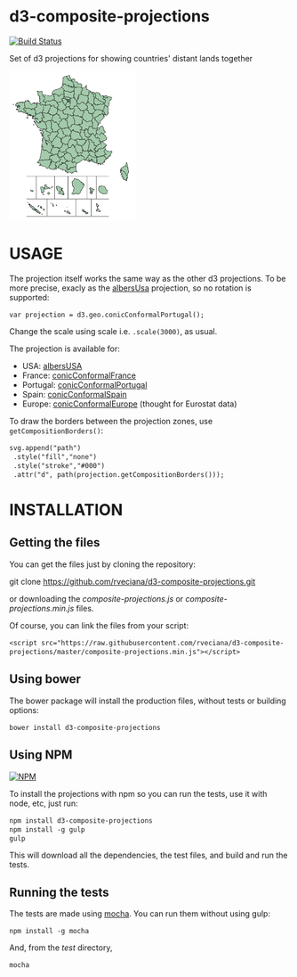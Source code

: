 # d3-composite-projections

[![Build Status](https://travis-ci.org/rveciana/d3-composite-projections.svg?branch=master)](https://travis-ci.org/rveciana/d3-composite-projections)

Set of d3 projections for showing countries' distant lands together

![conicConformalFrance](/src/conicConformalFrance.png "Conic Conformal France example")

USAGE
=====

The projection itself works the same way as the other d3 projections. To be more precise, exacly as the [albersUsa](https://github.com/mbostock/d3/wiki/Geo-Projections#albersUsa) projection, so no rotation is supported:

    var projection = d3.geo.conicConformalPortugal();

Change the scale using scale i.e. `.scale(3000)`, as usual.

The projection is available for:

* USA: [albersUSA](http://bl.ocks.org/rveciana/170a76b8dc1f9cfd8b2d)
* France: [conicConformalFrance](http://bl.ocks.org/rveciana/02eb5b83848e0b06fa8e)
* Portugal: [conicConformalPortugal](http://bl.ocks.org/rveciana/aec08199d43759e98afe)
* Spain: [conicConformalSpain](http://bl.ocks.org/rveciana/472b7749352554ca4b68)
* Europe: [conicConformalEurope](http://bl.ocks.org/rveciana/4bcc5750c776c22ffda6) (thought for Eurostat data)


To draw the borders between the projection zones, use `getCompositionBorders()`:

    svg.append("path")
     .style("fill","none")
     .style("stroke","#000")
     .attr("d", path(projection.getCompositionBorders()));

INSTALLATION
============

Getting the files
-----------------

You can get the files just by cloning the repository:

  git clone https://github.com/rveciana/d3-composite-projections.git

or downloading the *composite-projections.js* or *composite-projections.min.js* files.

Of course, you can link the files from your script:

    <script src="https://raw.githubusercontent.com/rveciana/d3-composite-projections/master/composite-projections.min.js"></script>

Using bower
-----------

The bower package will install the production files, without tests or building options:

    bower install d3-composite-projections

Using NPM
---------

[![NPM](https://nodei.co/npm/d3-composite-projections.png?downloads=true&stars=true)](https://nodei.co/npm/d3-composite-projections/)

To install the projections with npm so you can run the tests, use it with node, etc, just run:

    npm install d3-composite-projections
    npm install -g gulp
    gulp

This will download all the dependencies, the test files, and build and run the tests.

Running the tests
-----------------

The tests are made using [mocha](https://github.com/mochajs/mocha). You can run them without using gulp:

    npm install -g mocha

And, from the *test* directory,

    mocha
